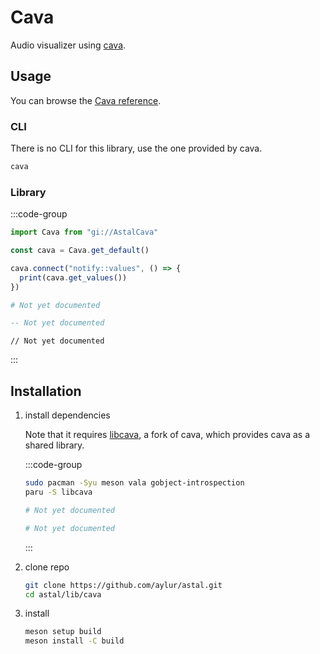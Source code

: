 # Cava

Audio visualizer using [cava](https://github.com/karlstav/cava).

## Usage

You can browse the [Cava reference](https://aylur.github.io/libastal/cava).

### CLI

There is no CLI for this library, use the one provided by cava.

```sh
cava
```

### Library

:::code-group

```js [<i class="devicon-javascript-plain"></i> JavaScript]
import Cava from "gi://AstalCava"

const cava = Cava.get_default()

cava.connect("notify::values", () => {
  print(cava.get_values())
})
```

```py [<i class="devicon-python-plain"></i> Python]
# Not yet documented
```

```lua [<i class="devicon-lua-plain"></i> Lua]
-- Not yet documented
```

```vala [<i class="devicon-vala-plain"></i> Vala]
// Not yet documented
```

:::

## Installation

1. install dependencies

   Note that it requires [libcava](https://github.com/LukashonakV/cava), a fork
   of cava, which provides cava as a shared library.

   :::code-group

   ```sh [<i class="devicon-archlinux-plain"></i> Arch]
   sudo pacman -Syu meson vala gobject-introspection
   paru -S libcava
   ```

   ```sh [<i class="devicon-fedora-plain"></i> Fedora]
   # Not yet documented
   ```

   ```sh [<i class="devicon-ubuntu-plain"></i> Ubuntu]
   # Not yet documented
   ```

   :::

2. clone repo

   ```sh
   git clone https://github.com/aylur/astal.git
   cd astal/lib/cava
   ```

3. install

   ```sh
   meson setup build
   meson install -C build
   ```
